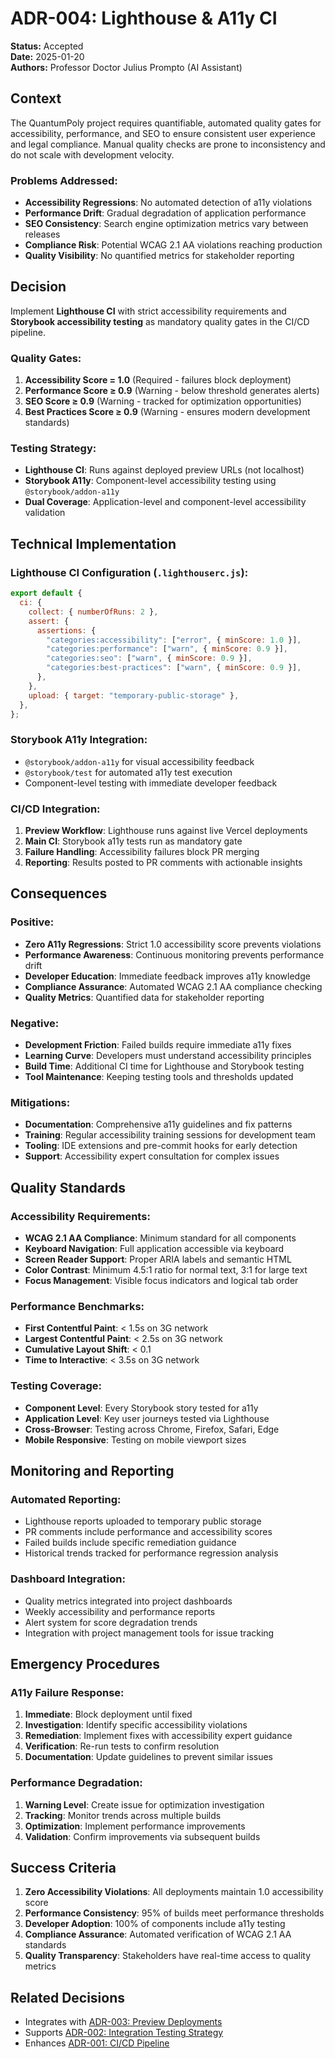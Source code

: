 # ADR-004: Lighthouse & A11y CI

**Status:** Accepted  
**Date:** 2025-01-20  
**Authors:** Professor Doctor Julius Prompto (AI Assistant)

## Context

The QuantumPoly project requires quantifiable, automated quality gates for accessibility, performance, and SEO to ensure consistent user experience and legal compliance. Manual quality checks are prone to inconsistency and do not scale with development velocity.

### Problems Addressed:
- **Accessibility Regressions**: No automated detection of a11y violations
- **Performance Drift**: Gradual degradation of application performance
- **SEO Consistency**: Search engine optimization metrics vary between releases
- **Compliance Risk**: Potential WCAG 2.1 AA violations reaching production
- **Quality Visibility**: No quantified metrics for stakeholder reporting

## Decision

Implement **Lighthouse CI** with strict accessibility requirements and **Storybook accessibility testing** as mandatory quality gates in the CI/CD pipeline.

### Quality Gates:
1. **Accessibility Score = 1.0** (Required - failures block deployment)
2. **Performance Score ≥ 0.9** (Warning - below threshold generates alerts)
3. **SEO Score ≥ 0.9** (Warning - tracked for optimization opportunities)
4. **Best Practices Score ≥ 0.9** (Warning - ensures modern development standards)

### Testing Strategy:
- **Lighthouse CI**: Runs against deployed preview URLs (not localhost)
- **Storybook A11y**: Component-level accessibility testing using `@storybook/addon-a11y`
- **Dual Coverage**: Application-level and component-level accessibility validation

## Technical Implementation

### Lighthouse CI Configuration (`.lighthouserc.js`):
```javascript
export default {
  ci: {
    collect: { numberOfRuns: 2 },
    assert: {
      assertions: {
        "categories:accessibility": ["error", { minScore: 1.0 }],
        "categories:performance": ["warn", { minScore: 0.9 }],
        "categories:seo": ["warn", { minScore: 0.9 }],
        "categories:best-practices": ["warn", { minScore: 0.9 }],
      },
    },
    upload: { target: "temporary-public-storage" },
  },
};
```

### Storybook A11y Integration:
- `@storybook/addon-a11y` for visual accessibility feedback
- `@storybook/test` for automated a11y test execution
- Component-level testing with immediate developer feedback

### CI/CD Integration:
1. **Preview Workflow**: Lighthouse runs against live Vercel deployments
2. **Main CI**: Storybook a11y tests run as mandatory gate
3. **Failure Handling**: Accessibility failures block PR merging
4. **Reporting**: Results posted to PR comments with actionable insights

## Consequences

### Positive:
- **Zero A11y Regressions**: Strict 1.0 accessibility score prevents violations
- **Performance Awareness**: Continuous monitoring prevents performance drift
- **Developer Education**: Immediate feedback improves a11y knowledge
- **Compliance Assurance**: Automated WCAG 2.1 AA compliance checking
- **Quality Metrics**: Quantified data for stakeholder reporting

### Negative:
- **Development Friction**: Failed builds require immediate a11y fixes
- **Learning Curve**: Developers must understand accessibility principles
- **Build Time**: Additional CI time for Lighthouse and Storybook testing
- **Tool Maintenance**: Keeping testing tools and thresholds updated

### Mitigations:
- **Documentation**: Comprehensive a11y guidelines and fix patterns
- **Training**: Regular accessibility training sessions for development team
- **Tooling**: IDE extensions and pre-commit hooks for early detection
- **Support**: Accessibility expert consultation for complex issues

## Quality Standards

### Accessibility Requirements:
- **WCAG 2.1 AA Compliance**: Minimum standard for all components
- **Keyboard Navigation**: Full application accessible via keyboard
- **Screen Reader Support**: Proper ARIA labels and semantic HTML
- **Color Contrast**: Minimum 4.5:1 ratio for normal text, 3:1 for large text
- **Focus Management**: Visible focus indicators and logical tab order

### Performance Benchmarks:
- **First Contentful Paint**: < 1.5s on 3G network
- **Largest Contentful Paint**: < 2.5s on 3G network
- **Cumulative Layout Shift**: < 0.1
- **Time to Interactive**: < 3.5s on 3G network

### Testing Coverage:
- **Component Level**: Every Storybook story tested for a11y
- **Application Level**: Key user journeys tested via Lighthouse
- **Cross-Browser**: Testing across Chrome, Firefox, Safari, Edge
- **Mobile Responsive**: Testing on mobile viewport sizes

## Monitoring and Reporting

### Automated Reporting:
- Lighthouse reports uploaded to temporary public storage
- PR comments include performance and accessibility scores
- Failed builds include specific remediation guidance
- Historical trends tracked for performance regression analysis

### Dashboard Integration:
- Quality metrics integrated into project dashboards
- Weekly accessibility and performance reports
- Alert system for score degradation trends
- Integration with project management tools for issue tracking

## Emergency Procedures

### A11y Failure Response:
1. **Immediate**: Block deployment until fixed
2. **Investigation**: Identify specific accessibility violations
3. **Remediation**: Implement fixes with accessibility expert guidance
4. **Verification**: Re-run tests to confirm resolution
5. **Documentation**: Update guidelines to prevent similar issues

### Performance Degradation:
1. **Warning Level**: Create issue for optimization investigation
2. **Tracking**: Monitor trends across multiple builds
3. **Optimization**: Implement performance improvements
4. **Validation**: Confirm improvements via subsequent builds

## Success Criteria

1. **Zero Accessibility Violations**: All deployments maintain 1.0 accessibility score
2. **Performance Consistency**: 95% of builds meet performance thresholds
3. **Developer Adoption**: 100% of components include a11y testing
4. **Compliance Assurance**: Automated verification of WCAG 2.1 AA standards
5. **Quality Transparency**: Stakeholders have real-time access to quality metrics

## Related Decisions

- Integrates with [ADR-003: Preview Deployments](./ADR-003-preview-deployments.md)
- Supports [ADR-002: Integration Testing Strategy](./ADR-002-integration-testing-strategy.md)
- Enhances [ADR-001: CI/CD Pipeline](./ADR-001-ci-cd-pipeline.md)
